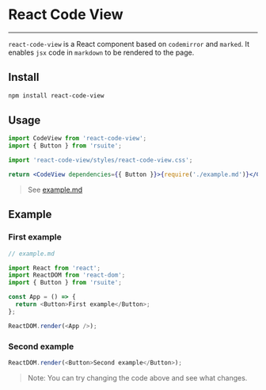 # React Code View

---

`react-code-view` is a React component based on `codemirror` and `marked`. It enables `jsx` code in `markdown` to be rendered to the page.

## Install

```bash
npm install react-code-view
```

## Usage

```jsx
import CodeView from 'react-code-view';
import { Button } from 'rsuite';

import 'react-code-view/styles/react-code-view.css';

return <CodeView dependencies={{ Button }}>{require('./example.md')}</CodeView>;
```

> See [example.md](https://github.com/simonguo/react-code-view/blob/main/docs/example.md)

## Example

### First example

<!--start-code-->

```js
// example.md

import React from 'react';
import ReactDOM from 'react-dom';
import { Button } from 'rsuite';

const App = () => {
  return <Button>First example</Button>;
};

ReactDOM.render(<App />);
```

<!--end-code-->

### Second example

<!--start-code-->

```js
ReactDOM.render(<Button>Second example</Button>);
```

<!--end-code-->

> Note: You can try changing the code above and see what changes.
